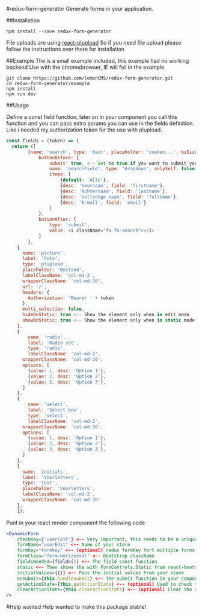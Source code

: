 #redux-form-generator
Generate forms in your application.

##Installation
````
npm install --save redux-form-generator
````

File uploads are using [react-plupload](https://github.com/lemonCMS/react-plupload)
So if you need file upload please follow the instructions over there for installation

##Example
The is a small example included, this example had no working backend
Use with the chromebrowser, IE will fail in the example.

````
git clone https://github.com/lemonCMS/redux-form-generator.git
cd redux-form-generator/example
npm install
npm run dev
````


##Usage

Define a const field function, later on in your component you call this function and you can pass extra params you can use in the fields definition. 
Like i needed my authorization token for the use with plupload.

````javascript
const fields = (token) => {
  return ([
		{name: 'search', type: 'text', placeholder: 'zoeken...', bsSize: 'large',
			buttonBefore: {
				submit: true, <-- Set to true if you want to submit your form after you made a selection
				name: 'searchField', type: 'dropdown', onlySelf: false,
				items: [
					{default: 'Alle'},
					{desc: 'Voornaam', field: 'firstname'},
					{desc: 'Achternaam', field: 'lastname'},
					{desc: 'Volledige naam', field: 'fullname'},
					{desc: 'E-mail', field: 'email'}
				]
			},
			buttonAfter: {
				type: 'submit',
				value: <i className="fa fa-search"></i>
			}
		}, 
    {
      name: 'picture',
      label: 'Foto',
      type: 'plupload',
      placeholder: 'Bestand',
      labelClassName: 'col-md-2',
      wrapperClassName: 'col-md-10',
      url: '/',
      headers: {
        Authorization: 'Bearer ' + token
      },
      multi_selection: false,
      hideOnStatic: true <-- Show the element only when in edit mode
      showOnStatic: true <-- Show the element only when in static mode 
    },
    {
    	name: 'radio',
    	label: 'Radio set',
    	type: 'radio',
    	labelClassName: 'col-md-2',
      wrapperClassName: 'col-md-10',
      options: [
      	{value: 1, desc: 'Option 1'},
      	{value: 2, desc: 'Option 2'},
      	{value: 3, desc: 'Option 3'},
      ]
    },
    {
    	name: 'select',
    	label: 'Select box',
    	type: 'select',
    	labelClassName: 'col-md-2',
      wrapperClassName: 'col-md-10',
      options: [
      	{value: 1, desc: 'Option 1'},
      	{value: 2, desc: 'Option 2'},
      	{value: 3, desc: 'Option 3'},
      ]
    },    
    {
      name: 'initials',
      label: 'Voorletters',
      type: 'text',
      placeholder: 'Voorletters',
      labelClassName: 'col-md-2',
      wrapperClassName: 'col-md-10'
    },
    ]);
````

Punt in your react render component the following code

````jsx
<DynamicForm
	checkKey={'userEdit'} <-- Very important, this needs to be a unique and always the same
	formName="userEdit" <-- Name of your store 
	formKey="formkey" <-- (optional) redux formKey fort multiple forms
	formClass="form-horizontal" <-- Bootstrap className 
	fieldsNeeded={fields()} <-- The field const function
	static <-- Then shows the with FormControls.Static from react-bootstrap
	initialValues={{}} <-- Pass the initial values from your store 
	onSubmit={this.handleSubmit} <-- The submit function in your component to handle submit
	getActionState={this.getActionState} <-- (optional) Used to check the state of your reducer
	clearActionState={this.clearActionState} <-- (optional) Clear the action state before submitting
/>
````

#Help wanted
Help wanted to make this package stable!
